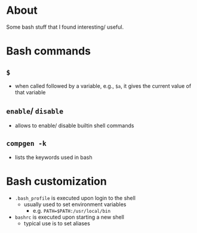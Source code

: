 # About

Some bash stuff that I found interesting/ useful.

# Bash commands

## ```$```

* when called followed by a variable, e.g., ```$a```, it gives the current value of that variable

## ```enable```/ ```disable```

* allows to enable/ disable builtin shell commands

## ```compgen -k```

* lists the keywords used in bash

# Bash customization

* ```.bash_profile``` is executed upon login to the shell
  - usually used to set environment variables
    - e.g. ```PATH=$PATH:/usr/local/bin```
* ```bashrc``` is executed upon starting a new shell
  - typical use is to set aliases
